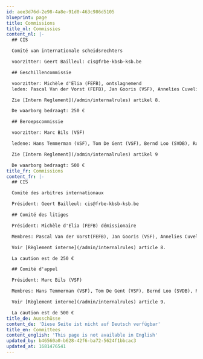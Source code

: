 ```yaml
---
id: aee3d76d-2e98-4a8e-91d0-463c986d5105
blueprint: page
title: Commissions
title_nl: Commissies
content_nl: |-
  ## CIS

  Comité van internationale scheidsrechters

  voorzitter: Geert Bailleul: cis@frbe-kbsb-ksb.be

  ## Geschillencommissie

  voorzitter: Michèle d'Elia (FEFB), ontslagnemend
  leden: Pascal Van der Vorst (FEFB), Jan Gooris (VSF), Annelies Cuvelier (VSF), Joseph Lentz (SVDB), Paul Zilles (SVDB)

  Zie [Intern Reglement](/admin/internalrules) artikel 8.

  De waarborg bedraagt: 250 €

  ## Beroepscommissie

  voorzitter: Marc Bils (VSF)

  ledene: Hans Temmerman (VSF), Tom De Gent (VSF), Bernd Loo (SVDB), Rudolf Meessen (SVDB), Fabrice Grobelny (FEFB), Laetitia Heuvelmans (FEFB), Jean-Christophe Thiry (FEFB)

  Zie [Intern Reglement](/admin/internalrules) artikel 9

  De waarborg bedraagt: 500 €
title_fr: Commissions
content_fr: |-
  ## CIS

  Comité des arbitres internationaux

  Président: Geert Bailleul: cis@frbe-kbsb-ksb.be

  ## Comité des litiges

  Président: Michèle d'Elia (FEFB) démissionaire

  Membres: Pascal Van der Vorst(FEFB), Jan Gooris (VSF), Annelies Cuvelier (VSF), Joseph Lentz (SVDB), Paul Zilles (SVDB)

  Voir [Règlement interne](/admin/internalrules) article 8.

  La caution est de 250 €

  ## Comité d'appel

  Président: Marc Bils (VSF)

  Membres: Hans Temmerman (VSF), Tom De Gent (VSF), Bernd Loo (SVDB), Rudolf Meessen (SVDB), Fabrice Grobelny (FEFB), Laetitia Heuvelmans (FEFB), Jean-Christophe Thiry (FEFB)<br><br>

  Voir [Règlement interne](/admin/internalrules) article 9.

  La caution est de 500 €
title_de: Ausschüsse
content_de: 'Diese Seite ist nicht auf Deutsch verfügbar'
title_en: Committees
content_english: 'This page is not available in English'
updated_by: b46560a0-b628-42f6-ba72-5624f1bbcac3
updated_at: 1681476541
---
```

